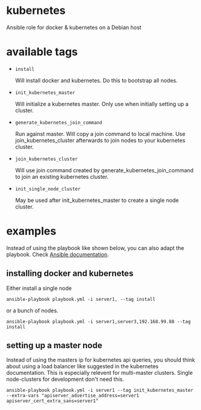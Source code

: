 # kubernetes
Ansible role for docker &amp; kubernetes on a Debian host

# available tags

* `install`

  Will install docker and kubernetes. Do this to bootstrap all nodes.

* `init_kubernetes_master`

  Will initialize a kubernetes master. Only use when initially setting up a cluster.

* `generate_kubernetes_join_command`

  Run against master. Will copy a join command to local machine. Use join_kubernetes_cluster afterwards to join nodes to your kubernetes cluster.

* `join_kubernetes_cluster`

  Will use join command created by generate_kubernetes_join_command to join an existing kubernetes cluster.

* `init_single_node_cluster`

  May be used after init_kubernetes_master to create a single node cluster. 

# examples

Instead of using the playbook like shown below, you can also adapt the playbook. Check [Ansible documentation](https://docs.ansible.com/ansible/latest/user_guide/playbooks.html).

## installing docker and kubernetes

Either install a single node

    ansible-playbook playbook.yml -i server1, --tag install

or a bunch of nodes.

    ansible-playbook playbook.yml -i server1,server3,192.168.99.88 --tag install
    
## setting up a master node

Instead of using the masters ip for kubernetes api queries, you should think about using a load balancer like suggested in the kubernetes documentation. This is especially relevent for multi-master clusters. Single node-clusters for development don't need this.

    ansible-playbook playbook.yml -i server1 --tag init_kubernetes_master --extra-vars "apiserver_advertise_address=server1 apiserver_cert_extra_sans=server1"

